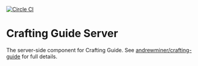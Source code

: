 [![Circle CI](https://circleci.com/gh/andrewminer/crafting-guide-server.svg?style=svg)](https://circleci.com/gh/andrewminer/crafting-guide-server)

# Crafting Guide Server
The server-side component for Crafting Guide.  See [andrewminer/crafting-guide](http://github.com/andrewminer/crafting-guide) for full details.
